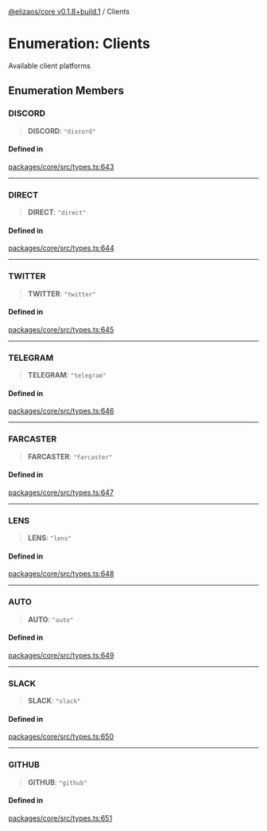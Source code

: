 [@elizaos/core v0.1.8+build.1](../index.md) / Clients

# Enumeration: Clients

Available client platforms

## Enumeration Members

### DISCORD

> **DISCORD**: `"discord"`

#### Defined in

[packages/core/src/types.ts:643](https://github.com/JoeyKhd/eliza/blob/main/packages/core/src/types.ts#L643)

***

### DIRECT

> **DIRECT**: `"direct"`

#### Defined in

[packages/core/src/types.ts:644](https://github.com/JoeyKhd/eliza/blob/main/packages/core/src/types.ts#L644)

***

### TWITTER

> **TWITTER**: `"twitter"`

#### Defined in

[packages/core/src/types.ts:645](https://github.com/JoeyKhd/eliza/blob/main/packages/core/src/types.ts#L645)

***

### TELEGRAM

> **TELEGRAM**: `"telegram"`

#### Defined in

[packages/core/src/types.ts:646](https://github.com/JoeyKhd/eliza/blob/main/packages/core/src/types.ts#L646)

***

### FARCASTER

> **FARCASTER**: `"farcaster"`

#### Defined in

[packages/core/src/types.ts:647](https://github.com/JoeyKhd/eliza/blob/main/packages/core/src/types.ts#L647)

***

### LENS

> **LENS**: `"lens"`

#### Defined in

[packages/core/src/types.ts:648](https://github.com/JoeyKhd/eliza/blob/main/packages/core/src/types.ts#L648)

***

### AUTO

> **AUTO**: `"auto"`

#### Defined in

[packages/core/src/types.ts:649](https://github.com/JoeyKhd/eliza/blob/main/packages/core/src/types.ts#L649)

***

### SLACK

> **SLACK**: `"slack"`

#### Defined in

[packages/core/src/types.ts:650](https://github.com/JoeyKhd/eliza/blob/main/packages/core/src/types.ts#L650)

***

### GITHUB

> **GITHUB**: `"github"`

#### Defined in

[packages/core/src/types.ts:651](https://github.com/JoeyKhd/eliza/blob/main/packages/core/src/types.ts#L651)
